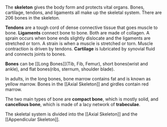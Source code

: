 The **skeleton** gives the body form and protects vital organs. Bones, cartilage, tendons, and ligaments all make up the skeletal system. There are 206 bones in the skeleton.

**Tendons** are a tough cord of dense connective tissue that goes muscle to bone.
**Ligaments** connect bone to bone. Both are made of collagen.
A sprain occurs when bone ends slightly dislocate and the ligaments are stretched or torn. A strain is when a muscle is stretched or torn. Muscle contraction is driven by tendons.
**Cartilage** is lubricated by synovial fluid and connects joints to bones.

**Bones** can be [[Long Bones]](Tib, Fib, Femur), short bones(wrist and ankle), and flat bones(ribs, sternum, shoulder blade).

In adults, in the long bones, bone marrow contains fat and is known as yellow marrow. Bones in the [[Axial Skeleton]] and girdles contain red marrow.

The two main types of bone are **compact bone**, which is mostly solid, and **cancellous bone**, which is made of a lacy network of **trabeculae**.

The skeletal system is divided into the [[Axial Skeleton]] and the [[Appendicular Skeleton]].